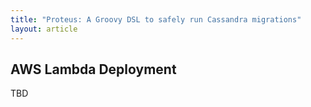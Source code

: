 ```yaml
---
title: "Proteus: A Groovy DSL to safely run Cassandra migrations"
layout: article
---
```


## AWS Lambda Deployment

TBD